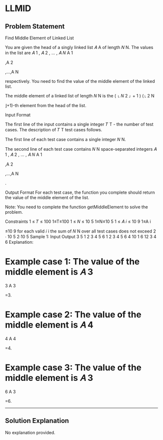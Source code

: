 # LLMID

## Problem Statement

Find Middle Element of Linked List

You are given the head of a singly linked list 
𝐴
A of length 
𝑁
N. The values in the list are 
𝐴
1
,
𝐴
2
,
…
,
𝐴
𝑁
A
1
	​

,A
2
	​

,…,A
N
	​

 respectively. You need to find the value of the middle element of the linked list.

The middle element of a linked list of length 
𝑁
N is the 
(
⌊
𝑁
2
⌋
+
1
)
(⌊
2
N
	​

⌋+1)-th element from the head of the list.

Input Format

The first line of the input contains a single integer 
𝑇
T - the number of test cases. The description of 
𝑇
T test cases follows.

The first line of each test case contains a single integer 
𝑁
N.

The second line of each test case contains 
𝑁
N space-separated integers 
𝐴
1
,
𝐴
2
,
…
,
𝐴
𝑁
A
1
	​

,A
2
	​

,…,A
N
	​

.

Output Format
For each test case, the function you complete should return the value of the middle element of the list.

Note: You need to complete the function getMiddleElement to solve the problem.

Constraints
1
≤
𝑇
≤
100
1≤T≤100
1
≤
𝑁
≤
10
5
1≤N≤10
5
1
≤
𝐴
𝑖
≤
10
9
1≤A
i
	​

≤10
9
 for each valid 
𝑖
i
the sum of 
𝑁
N over all test cases does not exceed 
2
⋅
10
5
2⋅10
5
Sample 1:
Input
Output
3
5
1 2 3 4 5
6
1 2 3 4 5 6
4
10 1 6 12
3
4
6
Explanation:

Example case 1: The value of the middle element is 
𝐴
3
=
3
A
3
	​

=3.

Example case 2: The value of the middle element is 
𝐴
4
=
4
A
4
	​

=4.

Example case 3: The value of the middle element is 
𝐴
3
=
6
A
3
	​

=6.

---

## Solution Explanation

No explanation provided.
